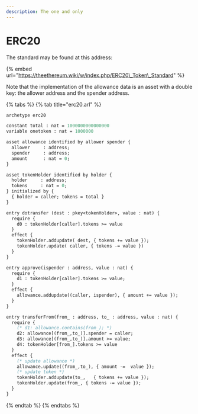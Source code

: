```yaml
---
description: The one and only
---
```


# ERC20

The standard may be found at this address:

{% embed url="https://theethereum.wiki/w/index.php/ERC20\_Token\_Standard" %}

Note that the implementation of the allowance data is an asset with a double key: the allower address and the spender address. 

{% tabs %}
{% tab title="erc20.arl" %}
```ocaml
archetype erc20

constant total : nat = 1000000000000000
variable onetoken : nat = 1000000

asset allowance identified by allower spender {
  allower     : address;
  spender     : address;
  amount      : nat = 0;
}

asset tokenHolder identified by holder {
  holder     : address;
  tokens     : nat = 0;
} initialized by {
  { holder = caller; tokens = total }
}

entry dotransfer (dest : pkey<tokenHolder>, value : nat) {
  require {
    d0 : tokenHolder[caller].tokens >= value
  }
  effect {
    tokenHolder.addupdate( dest, { tokens += value });
    tokenHolder.update( caller, { tokens -= value })
  }
}

entry approve(ispender : address, value : nat) {
  require {
    d1 : tokenHolder[caller].tokens >= value;
  }
  effect {
    allowance.addupdate((caller, ispender), { amount += value });
  }
}

entry transferFrom(from_ : address, to_ : address, value : nat) {
  require {
    (* d1: allowance.contains(from_); *)
    d2: allowance[(from_,to_)].spender = caller;
    d3: allowance[(from_,to_)].amount >= value;
    d4: tokenHolder[from_].tokens >= value
  }
  effect {
    (* update allowance *)
    allowance.update((from_,to_), { amount -=  value });
    (* update token *)
    tokenHolder.addupdate(to_,   { tokens += value });
    tokenHolder.update(from_, { tokens -= value });
  }
}
```
{% endtab %}
{% endtabs %}

